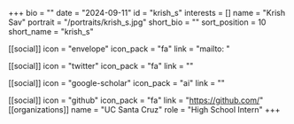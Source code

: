 +++
bio = "" 
date = "2024-09-11" 
id = "krish_s" 
interests = [] 
name = "Krish Sav" 
portrait = "/portraits/krish_s.jpg" 
short_bio = "" 
sort_position = 10
 short_name = "krish_s" 

[[social]] 
    icon = "envelope" 
    icon_pack = "fa" 
    link = "mailto: "

 [[social]] 
    icon = "twitter" 
    icon_pack = "fa" 
    link = "" 

[[social]] 
    icon = "google-scholar" 
    icon_pack = "ai" 
    link = "" 

[[social]] 
    icon = "github" 
    icon_pack = "fa" 
    link = "https://github.com/" 
[[organizations]] 
     name = "UC Santa Cruz" 
      role = "High School Intern" 
+++
